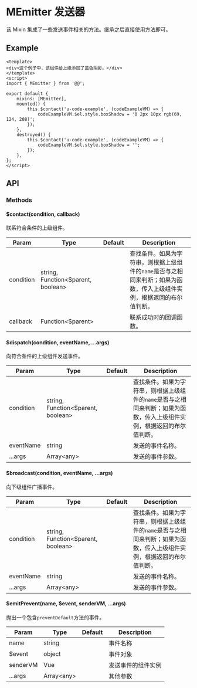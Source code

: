 <!-- 该 README.md 根据 api.yaml 和 docs/*.md 自动生成，为了方便在 GitHub 和 NPM 上查阅。如需修改，请查看源文件 -->

# MEmitter 发送器

该 Mixin 集成了一些发送事件相关的方法。继承之后直接使用方法即可。

## Example
``` vue
<template>
<div>这个例子中，该组件给上级添加了蓝色阴影。</div>
</template>
<script>
import { MEmitter } from '@@';

export default {
    mixins: [MEmitter],
    mounted() {
        this.$contact('u-code-example', (codeExampleVM) => {
            codeExampleVM.$el.style.boxShadow = '0 2px 10px rgb(69, 124, 208)';
        });
    },
    destroyed() {
        this.$contact('u-code-example', (codeExampleVM) => {
            codeExampleVM.$el.style.boxShadow = '';
        });
    },
};
</script>
```

## API
### Methods

#### $contact(condition, callback)

联系符合条件的上级组件。

| Param | Type | Default | Description |
| ----- | ---- | ------- | ----------- |
| condition | string, Function\<$parent, boolean\> |  | 查找条件。如果为字符串，则根据上级组件的`name`是否与之相同来判断；如果为函数，传入上级组件实例，根据返回的布尔值判断。 |
| callback | Function\<$parent\> |  | 联系成功时的回调函数。 |

#### $dispatch(condition, eventName, ...args)

向符合条件的上级组件发送事件。

| Param | Type | Default | Description |
| ----- | ---- | ------- | ----------- |
| condition | string, Function\<$parent, boolean\> |  | 查找条件。如果为字符串，则根据上级组件的`name`是否与之相同来判断；如果为函数，传入上级组件实例，根据返回的布尔值判断。 |
| eventName | string |  | 发送的事件名称。 |
| ...args | Array\<any\> |  | 发送的事件参数。 |

#### $broadcast(condition, eventName, ...args)

向下级组件广播事件。

| Param | Type | Default | Description |
| ----- | ---- | ------- | ----------- |
| condition | string, Function\<$parent, boolean\> |  | 查找条件。如果为字符串，则根据上级组件的`name`是否与之相同来判断；如果为函数，传入上级组件实例，根据返回的布尔值判断。 |
| eventName | string |  | 发送的事件名称。 |
| ...args | Array\<any\> |  | 发送的事件参数。 |

#### $emitPrevent(name, $event, senderVM, ...args)

抛出一个包含`preventDefault`方法的事件。

| Param | Type | Default | Description |
| ----- | ---- | ------- | ----------- |
| name | string |  | 事件名称 |
| $event | object |  | 事件对象 |
| senderVM | Vue |  | 发送事件的组件实例 |
| ...args | Array\<any\> |  | 其他参数 |
